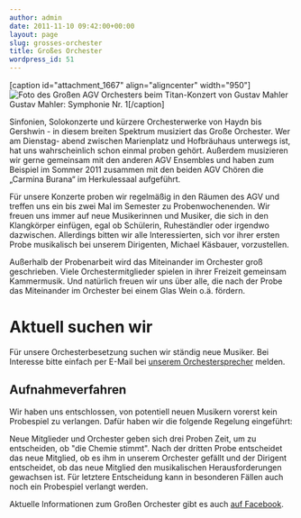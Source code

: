 ```yaml
---
author: admin
date: 2011-11-10 09:42:00+00:00
layout: page
slug: grosses-orchester
title: Großes Orchester
wordpress_id: 51
---
```


[caption id="attachment_1667" align="aligncenter" width="950"]![Foto des Großen AGV Orchesters beim Titan-Konzert von Gustav Mahler](https://www.agv-muenchen.de/wp-content/uploads/2011/11/DSC_0578.jpg) Gustav Mahler: Symphonie Nr. 1[/caption]

Sinfonien, Solokonzerte und kürzere Orchesterwerke von Haydn bis Gershwin - in diesem breiten Spektrum musiziert das Große Orchester. Wer am Dienstag- abend zwischen Marienplatz und Hofbräuhaus unterwegs ist, hat uns wahrscheinlich schon einmal proben gehört. Außerdem musizieren wir gerne gemeinsam mit den anderen AGV Ensembles und haben zum Beispiel im Sommer 2011 zusammen mit den beiden AGV Chören die „Carmina Burana“ im Herkulessaal aufgeführt.

Für unsere Konzerte proben wir regelmäßig in den Räumen des AGV und treffen uns ein bis zwei Mal im Semester zu Probenwochenenden. Wir freuen uns immer auf neue Musikerinnen und Musiker, die sich in den Klangkörper einfügen, egal ob Schülerin, Ruheständler oder irgendwo dazwischen. Allerdings bitten wir alle Interessierten, sich vor ihrer ersten Probe musikalisch bei unserem Dirigenten, Michael Käsbauer, vorzustellen.

Außerhalb der Probenarbeit wird das Miteinander im Orchester groß geschrieben. Viele Orchestermitglieder spielen in ihrer Freizeit gemeinsam Kammermusik. Und natürlich freuen wir uns über alle, die nach der Probe das Miteinander im Orchester bei einem Glas Wein o.ä. fördern.

# Aktuell suchen wir
Für unsere Orchesterbesetzung suchen wir ständig neue Musiker. Bei Interesse bitte einfach per E-Mail bei [unserem Orchestersprecher](/musik-und-theater/grosses-orchester/kontakt/) melden.
## Aufnahmeverfahren
Wir haben uns entschlossen, von potentiell neuen Musikern vorerst kein Probespiel zu verlangen. Dafür haben wir die folgende Regelung eingeführt:

Neue Mitglieder und Orchester geben sich drei Proben Zeit, um zu entscheiden, ob "die Chemie stimmt". Nach der dritten Probe entscheidet das neue Mitglied, ob es ihm in unserem Orchester gefällt und der Dirigent entscheidet, ob das neue Mitglied den musikalischen Herausforderungen gewachsen ist. Für letztere Entscheidung kann in besonderen Fällen auch noch ein Probespiel verlangt werden.

Aktuelle Informationen zum Großen Orchester gibt es auch [auf Facebook](https://www.facebook.com/pages/Gro%C3%9Fes-Orchester-AGV/351245408229334).
